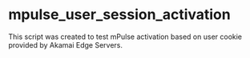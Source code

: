 # mpulse_user_session_activation
This script was created to test mPulse activation based on user cookie provided by Akamai Edge Servers.

